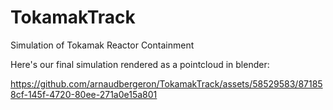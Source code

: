 # TokamakTrack
Simulation of Tokamak Reactor Containment

Here's our final simulation rendered as a pointcloud in blender:


https://github.com/arnaudbergeron/TokamakTrack/assets/58529583/871858cf-145f-4720-80ee-271a0e15a801



